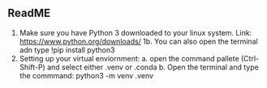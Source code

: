 ## ReadME

1. Make sure you have Python 3 downloaded to your linux system. Link: https://www.python.org/downloads/
   1b. You can also open the terminal adn type !pip install python3
2. Setting up your virtual enviornment:
   a. open the command pallete (Ctrl-Shift-P) and select either .venv or .conda
   b. Open the terminal and type the commmand: python3 -m venv .venv